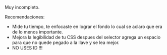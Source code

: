 Muy incompleto.

Recomendaciones:

- Mide tu tiempo, te enfocaste en lograr el fondo lo cual se aclaro que era de lo menos importante.
- Mejora la legibilidad de tu CSS despues del selector agrega un espacio para que no quede pegado a la llave y se lea mejor.
- NO USES ID !!!
